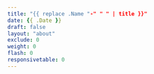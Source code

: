 ```yaml
---
title: "{{ replace .Name "-" " " | title }}"
date: {{ .Date }}
draft: false
layout: "about"
exclude: 0
weight: 0
flash: 0
responsivetable: 0
---
```


